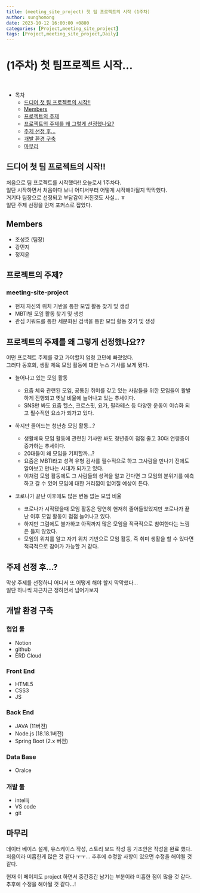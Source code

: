 ```yaml
---
title: (meeting_site_project) 첫 팀 프로젝트의 시작 (1주차)
author: sunghomong
date: 2023-10-12 16:00:00 +0800
categories: [Project,meeting_site_project]
tags: [Project,meeting_site_project,Daily]
---
```



# (1주차) 첫 팀프로젝트 시작...
<br>

- 목차
  - [드디어 첫 팀 프로젝트의 시작!!](#드디어-첫-팀-프로젝트의-시작)
  - [Members](#members)
  - [프로젝트의 주제](#프로젝트의-주제)
  - [프로젝트의 주제를 왜 그렇게 선정했나요?](#프로젝트의-주제를-왜-그렇게-선정했나요)
  - [주제 선정 후...](#주제-선정-후)
  - [개발 환경 구축](#개발-환경-구축)
  - [마무리](#마무리)

## 드디어 첫 팀 프로젝트의 시작!!

처음으로 팀 프로젝트를 시작했다!! 오늘로서 1주차다.<br>
일단 시작하면서 처음이다 보니 어디서부터 어떻게 시작해야될지 막막했다.<br>
거기다 팀장으로 선정되고 부담감이 커진것도 사실... ㅎ<br>
일단 주제 선정을 먼저 포커스로 잡았다.

## Members

- 조성호 (팀장)
- 강민지
- 정지윤

## 프로젝트의 주제?

### meeting-site-project

- 현재 자신의 위치 기반을 통한 모임 활동 찾기 및 생성
- MBTI별 모임 활동 찾기 및 생성
- 관심 키워드를 통한 세분화된 검색을 통한 모임 활동 찾기 및 생성

## 프로젝트의 주제를 왜 그렇게 선정했나요??

어떤 프로젝트 주제를 갖고 가야할지 엄청 고민에 빠졌었다.<br>
그러다 동호회, 생활 체육 모임 활동에 대한 뉴스 기사를 보게 됐다.<br>

- 늘어나고 있는 모임 활동
  
  - 요즘 체육 관련된 모임, 공통된 취미를 갖고 있는 사람들을 위한 모임들이 활발하게 진행되고 옛날 비율에 늘어나고 있는 추세이다.
  - SNS만 봐도 요즘 헬스, 크로스핏, 요가, 필라테스 등 다양한 운동이 이슈화 되고 필수적인 요소가 되가고 있다.
- 하지만 줄어드는 청년층 모임 활동...?
  - 생활체육 모임 활동에 관련된 기사만 봐도 청년층이 점점 줄고 30대 연령층이 증가하는 추세이다.
  - 20대들이 왜 모임을 기피할까...?
  - 요즘은 MBTI라고 성격 유형 검사를 필수적으로 하고 그사람을 만나기 전에도 알아보고 만나는 시대가 되가고 있다.
  - 이처럼 모임 활동에도 그 사람들의 성격을 알고 간다면 그 모임의 분위기를 예측하고 갈 수 있어 모임에 대한 거리낌이 없어질 예상이 든다.
- 코로나가 끝난 이후에도 많은 변동 없는 모임 비율
  - 코로나가 시작됐을때 모임 활동은 당연히 현저히 줄어들었었지만 코로나가 끝난 이후 모임 활동이 점점 늘어나고 있다.
  - 하지만 그럼에도 불가하고 아직까지 많은 모임을 적극적으로 참여한다는 느낌은 들지 않았다.
  - 모임의 위치를 알고 자기 위치 기반으로 모임 활동, 즉 취미 생활을 할 수 있다면 적극적으로 참여가 가능할 거 같다.
  
## 주제 선정 후...?

막상 주제를 선정하니 어디서 또 어떻게 해야 할지 막막했다...<br>
일단 하나씩 차근차근 정하면서 넘어가보자

## 개발 환경 구축

### 협업 툴

- Notion
- github
- ERD Cloud

### Front End

- HTML5
- CSS3
- JS

### Back End

- JAVA (11버전)
- Node.js (18.18.1버전)
- Spring Boot (2.x 버전)

### Data Base

- Oralce

### 개발 툴

- intellij
- VS code
- git

## 마무리

데이터 베이스 설계, 유스케이스 작성, 스토리 보드 작성 등
기초안은 작성을 완료 했다. 처음이라 미흡한게 많은 것 같다 ㅜㅜ... 추후에 수정할 사항이 있으면 수정을 해야될 것 같다.

현재 이 페이지도 project 하면서 중간중간 남기는 부분이라 미흡한 점이 많을 것 같다. 추후에 수정을 해야될 것 같다...!
